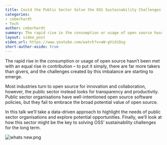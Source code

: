 ```yaml
---
title: Could the Public Sector Solve the OSS Sustainability Challenges?
categories:
- ceberhardt
- Tech
author: ceberhardt
summary: The rapid rise in the consumption or usage of open source hasn’t been met with an equal rise in contribution – to put it simply, there are far more takers than givers, and the challenges created by this imbalance are starting to emerge.
layout: video_post
video_url: https://www.youtube.com/watch?v=aW-gVidiQsg
short-author-aside: true
---
```


The rapid rise in the consumption or usage of open source hasn’t been met with an equal rise in contribution – to put it simply, there are far more takers than givers, and the challenges created by this imbalance are starting to emerge.

Most industries turn to open source for innovation and collaboration, however, the public sector instead looks for transparency and productivity. Public sector organisations have well-intentioned open source software policies, but they fail to embrace the broad potential value of open source.

In this talk we’ll take a data-driven approach to highlight the needs of public sector organisations and explore potential opportunities. Finally, we’ll look at how this sector might be the key to solving OSS’ sustainability challenges for the long term.

![whats new.png](/ceberhardy/assets/04-Could-the-Public-sector-solve-OSS-sustainability-challenges.png)

